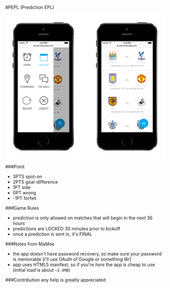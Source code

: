 #PEPL (Prediction EPL)

![PEPL](public/assets/images/mock-up.png)

###Point
- 3PTS spot-on
- 2PTS goal-difference
- 1PT side
- 0PT wrong
- -1PT forfeit

###Game Rules
- prediction is only allowed on matches that will begin in the next 36 hours
- predictions are LOCKED 30 minutes prior to kickoff
- once a prediction is sent in, it's FINAL

###Notes from MaMoe
- the app doesn't have password recovery, so make sure your password is memorable [I'll use OAuth of Google or something l8r]
- app uses HTML5 manifest, so if you're *here* the app is cheap to use (initial load is about `~2.4MB`)

###Contribution
any help is greatly appreciated
